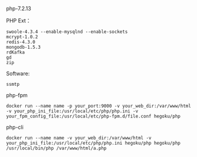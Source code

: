 php-7.2.13

PHP Ext：

```
swoole-4.3.4 --enable-mysqlnd --enable-sockets
mcrypt-1.0.2
redis-4.3.0
mongodb-1.5.3
rdKafka
gd
zip
```

Software:

```
ssmtp
```

php-fpm

```
docker run --name name -p your_port:9000 -v your_web_dir:/var/www/html -v your_php_ini_file:/usr/local/etc/php/php.ini -v your_fpm_config_file:/usr/local/etc/php-fpm.d/file.conf hegoku/php
```

php-cli

```
docker run --name name -v your_web_dir:/var/www/html -v your_php_ini_file:/usr/local/etc/php/php.ini hegoku/php hegoku/php /usr/local/bin/php /var/www/html/a.php
```
